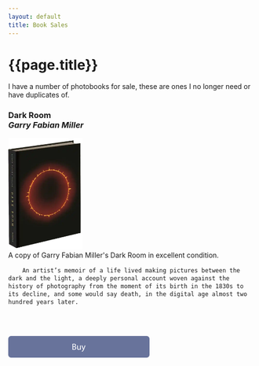```yaml
---
layout: default
title: Book Sales
---
```


# {{page.title}}

I have a number of photobooks for sale, these are ones I no longer need or have duplicates of.

<div>

<h3>Dark Room<br/>
<em>Garry Fabian Miller</em></h3>

<div class="book-sales">
	<div>
		<img src="dark-room.webp" width="30%" height="30%" alt="Dark Room by Garry Fabian Miller" />
	</div>
	<div>
		A copy of Garry Fabian Miller's Dark Room in excellent condition. 

		An artist’s memoir of a life lived making pictures between the dark and the light, a deeply personal account woven against the history of photography from the moment of its birth in the 1830s to its decline, and some would say death, in the digital age almost two hundred years later.

<br/><br/>

<a href="https://buy.stripe.com/3cs6p2gVa4YPe0UaF4" class="buybutton">
	<img src="../assets/buy.svg" width="288px" height="44px" alt="Buy" title="Buy" />
</a>
<div>
